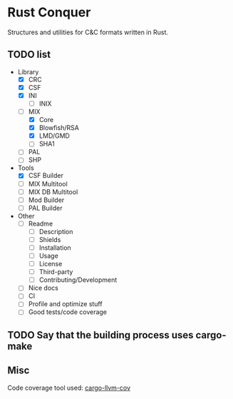 # Rust Conquer

Structures and utilities for C&C formats written in Rust.

## TODO list

- Library
  - [x] CRC
  - [x] CSF
  - [x] INI
    - [ ] INIX
  - [ ] MIX
    - [x] Core
    - [x] Blowfish/RSA
    - [x] LMD/GMD
    - [ ] SHA1
  - [ ] PAL
  - [ ] SHP
- Tools
  - [x] CSF Builder
  - [ ] MIX Multitool
  - [ ] MIX DB Multitool
  - [ ] Mod Builder
  - [ ] PAL Builder
- Other
  - [ ] Readme
    - [ ] Description
    - [ ] Shields
    - [ ] Installation
    - [ ] Usage
    - [ ] License
    - [ ] Third-party
    - [ ] Contributing/Development
  - [ ] Nice docs
  - [ ] CI
  - [ ] Profile and optimize stuff
  - [ ] Good tests/code coverage

## TODO Say that the building process uses cargo-make

## Misc

Code coverage tool used: [cargo-llvm-cov](https://github.com/taiki-e/cargo-llvm-cov)
